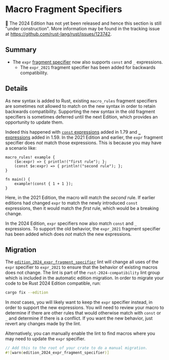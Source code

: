 # Macro Fragment Specifiers

🚧 The 2024 Edition has not yet been released and hence this section is still "under construction".
More information may be found in the tracking issue at <https://github.com/rust-lang/rust/issues/123742>.

## Summary

- The `expr` [fragment specifier] now also supports `const` and `_` expressions.
    - The `expr_2021` fragment specifier has been added for backwards compatibility.

[fragment specifier]: ../../reference/macros-by-example.html#metavariables

## Details

As new syntax is added to Rust, existing `macro_rules` fragment specifiers are sometimes not allowed to match on the new syntax in order to retain backwards compatibility. Supporting the new syntax in the old fragment specifiers is sometimes deferred until the next Edition, which provides an opportunity to update them.

Indeed this happened with [`const` expressions] added in 1.79 and [`_` expressions] added in 1.59. In the 2021 Edition and earlier, the `expr` fragment specifier does *not* match those expressions. This is because you may have a scenario like:

```rust,edition2021
macro_rules! example {
    ($e:expr) => { println!("first rule"); };
    (const $e:expr) => { println!("second rule"); };
}

fn main() {
    example!(const { 1 + 1 });
}
```

Here, in the 2021 Edition, the macro will match the *second* rule. If earlier editions had changed `expr` to match the newly introduced `const` expressions, then it would match the *first* rule, which would be a breaking change.

In the 2024 Edition, `expr` specifiers now also match `const` and `_` expressions. To support the old behavior, the `expr_2021` fragment specifier has been added which does *not* match the new expressions.

[`const` expressions]: ../../reference/expressions/block-expr.html#const-blocks
[`_` expressions]: ../../reference/expressions/underscore-expr.html

## Migration

The [`edition_2024_expr_fragment_specifier`] lint will change all uses of the `expr` specifier to `expr_2021` to ensure that the behavior of existing macros does not change. The lint is part of the `rust-2024-compatibility` lint group which is included in the automatic edition migration. In order to migrate your code to be Rust 2024 Edition compatible, run:

```sh
cargo fix --edition
```

In *most* cases, you will likely want to keep the `expr` specifier instead, in order to support the new expressions. You will need to review your macro to determine if there are other rules that would otherwise match with `const` or `_` and determine if there is a conflict. If you want the new behavior, just revert any changes made by the lint.

Alternatively, you can manually enable the lint to find macros where you may need to update the `expr` specifier.

```rust
// Add this to the root of your crate to do a manual migration.
#![warn(edition_2024_expr_fragment_specifier)]
```

[`edition_2024_expr_fragment_specifier`]: ../../rustc/lints/listing/allowed-by-default.html#edition-2024-expr-fragment-specifier
